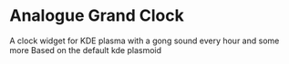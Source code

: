 # Analogue Grand Clock

A clock widget for KDE plasma with a gong sound every hour and some more
Based on the default kde plasmoid
